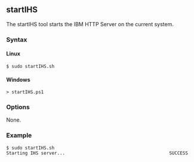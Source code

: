 ## startIHS

The startIHS tool starts the IBM HTTP Server on the current system.

### Syntax

#### Linux
```
$ sudo startIHS.sh
```

#### Windows
```
> startIHS.ps1
```

### Options

None.

### Example

```
$ sudo startIHS.sh
Starting IHS server...                                       SUCCESS
```
